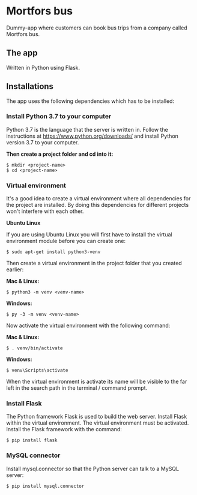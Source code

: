 # Mortfors bus

Dummy-app where customers can book bus trips from a company called Mortfors bus.

## The app

Written in Python using Flask.

## Installations

The app uses the following dependencies which has to be installed:

### Install Python 3.7 to your computer
Python 3.7 is the language that the server is written in. Follow the instructions at https://www.python.org/downloads/ and install Python version 3.7 to your computer.

**Then create a project folder and cd into it:**

```
$ mkdir <project-name>
$ cd <project-name>
```

### Virtual environment
It's a good idea to create a virtual environment where all dependencies for the project are installed. By doing this dependencies for different projects won't interfere with each other.

**Ubuntu Linux**

If you are using Ubuntu Linux you will first have to install the virtual environment module before you can create one:

```
$ sudo apt-get install python3-venv
```

Then create a virtual environment in the project folder that you created earlier:

**Mac & Linux:**
```
$ python3 -m venv <venv-name>
```

**Windows:**
```
$ py -3 -m venv <venv-name>
```

Now activate the virtual environment with the following command:

**Mac & Linux:**
```
$ . venv/bin/activate
```

**Windows:**
```
$ venv\Scripts\activate
```

When the virtual environment is activate its name will be visible to the far left in the search path in the terminal / command prompt.

### Install Flask
The Python framework Flask is used to build the web server. Install Flask within the virtual environment. The virtual environment must be activated.
Install the Flask framework with the command:

```
$ pip install flask
```

### MySQL connector

Install mysql.connector so that the Python server can talk to a MySQL server:

```
$ pip install mysql.connector
```
